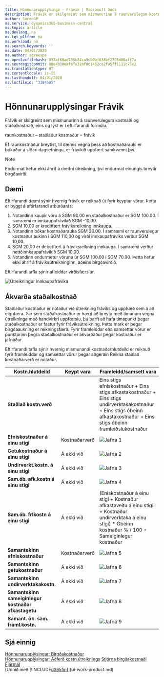 ```yaml
---
title: Hönnunarupplýsinga - Frávik | Microsoft Docs
description: Frávik er skilgreint sem mismunurinn á raunverulegum kostnaði og staðalkostnað, eins og lýst er í eftirfarandi formúlu.
author: SorenGP
ms.service: dynamics365-business-central
ms.topic: article
ms.devlang: na
ms.tgt_pltfrm: na
ms.workload: na
ms.search.keywords: ''
ms.date: 04/01/2020
ms.author: sgroespe
ms.openlocfilehash: 037af68ad735b84ca9cb0bf038bf2705d08aff7a
ms.sourcegitcommit: 88e4b30eaf6fa32af0c1452ce2f85ff1111c75e2
ms.translationtype: HT
ms.contentlocale: is-IS
ms.lasthandoff: 04/01/2020
ms.locfileid: "3184605"
---
```

# <a name="design-details-variance"></a>Hönnunarupplýsingar Frávik
Frávik er skilgreint sem mismunurinn á raunverulegum kostnaði og staðalkostnað, eins og lýst er í eftirfarandi formúlu.  

 raunkostnaður – staðlaður kostnaður = frávik  

 Ef raunkostnaður breytist, til dæmis vegna þess að kostnaðarauki er bókaður á síðari dagsetningu, er frávikið uppfært samkvæmt því.  

> [!NOTE]  
>  Endurmat hefur ekki áhrif á dreifni útreikning, því endurmat einungis breytir birgðavirði.  

## <a name="example"></a>Dæmi  
 Eftirfarandi dæmi sýnir hvernig frávik er reiknað út fyrir keyptar vörur. Þetta er byggt á eftirfarandi atburðarás:  

1.  Notandinn kaupir vöru á SGM 90.00 en staðalkostnaður er SGM 100.00. Í samræmi er innkaupafrávikið SGM -10,00.  
2.  SGM 10,00 er kreditfært fráviksreikning innkaupa.  
3.  Notandinn bókar kostnaðarauka SGM 20.00. Í samræmi er raunverulegur kostnaður aukinn í SGM 110,00 og virði innkaupafráviks verður SGM 10,00.  
4.  SGM 20,00 er debetfært á fráviksreikning innkaupa. Í samræmi verður nettóinnkaupafrávikið SGM 10,00.  
5.  Notandinn endurmetur vöruna úr SGM 100.00 í SGM 70.00. Þetta hefur ekki áhrif á fráviksútreikninginn, aðeins birgðavirðið.  

 Eftirfarandi tafla sýnir afleiddar virðisfærslur.  

 ![Útreikningur innkaupafrávika](media/design_details_inventory_costing_11_purchase_variance.png "Útreikningur innkaupafrávika")  

## <a name="determining-the-standard-cost"></a>Ákvarða staðalkostnað  
 Staðlaður kostnaður er notaður við útreikning fráviks og upphæð sem á að eignfæra. Þar sem staðalkostnaður er hægt að breyta með tímanum vegna útreikninga með handvirkri uppfærslu, þú þarft að hafa tímapunkt þegar staðalkostnaður er fastur fyrir fráviksútreikning. Þetta mark er þegar birgðaaukning er reikningsfærð. Fyrir framleiddar eða samsettar vörur er punkturinn þegra staðalkostnaður er ákvarðaður þegar kostnaður er jafnaður.  

 Eftirfarandi tafla sýnir hvernig mismunandi kostnaðarhlutdeild er reiknuð fyrir framleiddar og samsettar vörur þegar aðgerðin Reikna staðlað kostnaðarverð er notaður.  

|Kostn.hlutdeild|Keypt vara|Framleidd/samsett vara|  
|----------------|--------------------|------------------------------|  
|**Staðlað kostn.verð**||Eins stigs efniskostnaður + Eins stigs  afkastakostnaður + Eins stigs undirverktakakostnaður + Eins stigs óbeinn afkastakostnaður + Eins stigs óbeinn framleiðslukostnaður|  
|**Efniskostnaður á einu stigi**|Kostnaðarverð|![Jafna 1](media/design_details_inventory_costing_11_equation_1.png "Jafna 1")|  
|**Getukostnaður á einu stigi**|Á ekki við|![Jafna 2](media/design_details_inventory_costing_11_equation_2.png "Jafna 2")|  
|**Undirverkt.kostn. á einu stigi**|Á ekki við|![Jafna 3](media/design_details_inventory_costing_11_equation_3.png "Jafna 3")|  
|**Sam.ób. afk.kostn á einu stigi**|Á ekki við|![Jafna 4](media/design_details_inventory_costing_11_equation_4.png "Jafna 4")|  
|**Sam.ób. frlkostn á einu stigi**|Á ekki við|(Eniskostnaður á einu stigi + Kostnaður afkastaveitu á einu stigi + Kostnaður undirverktaka á einu stigi) * Óbeinn kostnaður % / 100 + Sameiginlegur kostnaður|  
|**Samantekinn efniskostnaður**|Kostnaðarverð|![Jafna 5](media/design_details_inventory_costing_11_equation_5.png "Jafna 5")|  
|**Samantekinn getukostnaður**|Á ekki við|![Jafna 6](media/design_details_inventory_costing_11_equation_6.png "Jafna 6")|  
|**Samantekinn undirverktakakostn.**|Á ekki við|![Jafna 7](media/design_details_inventory_costing_11_equation_7.png "Jafna 7")|  
|**Samantekinn sameiginlegur kostnaðar afkastagetu**|Á ekki við|![Jafna 8](media/design_details_inventory_costing_11_equation_8.png "Jafna 8")|  
|**Samant. ób. sam. framl.kostn.**|Á ekki við|![Jafna 9](media/design_details_inventory_costing_11_equation_9.png "Jafna 9")|  

## <a name="see-also"></a>Sjá einnig  
 [Hönnunarupplýsingar: Birgðakostnaður](design-details-inventory-costing.md)   
 [Hönnunarupplýsingar: Aðferð kostn.útreiknings](design-details-costing-methods.md) [Stjórna birgðakostnaði](finance-manage-inventory-costs.md)  
 [Fjármál](finance.md)  
 [Unnið með [!INCLUDE[d365fin](includes/d365fin_md.md)]](ui-work-product.md)
